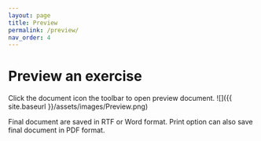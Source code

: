 ```yaml
---
layout: page
title: Preview
permalink: /preview/
nav_order: 4
---
```


# Preview an exercise
Click the document icon the toolbar to open preview document.
![]({{ site.baseurl }}/assets/images/Preview.png)

Final document are saved in RTF or Word format. Print option can also save final document in PDF format. 